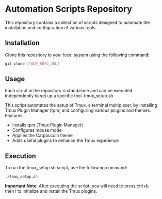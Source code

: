 # Automation Scripts Repository

This repository contains a collection of scripts designed to automate the installation and configuration of various tools.

## Installation

Clone this repository to your local system using the following command:

```bash
git clone [YOUR_REPO_URL]
```

## Usage

Each script in the repository is standalone and can be executed independently to set up a specific tool.
tmux_setup.sh

This script automates the setup of Tmux, a terminal multiplexer, by installing Tmux Plugin Manager (tpm) and configuring various plugins and themes.
Features

* Installs tpm (Tmux Plugin Manager)
* Configures mouse mode
* Applies the Catppuccin theme
* Adds useful plugins to enhance the Tmux experience

## Execution

To run the tmux_setup.sh script, use the following command:
```bash
./tmux_setup.sh
```

**Important Note**: After executing the script, you will need to press ctrl+b then I to initialize and install the Tmux plugins.
